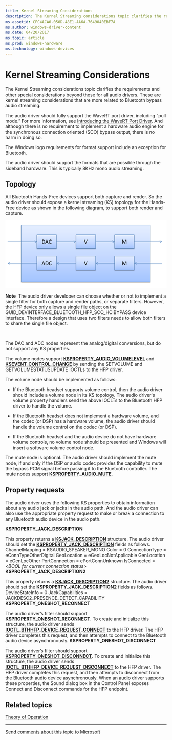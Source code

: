 ```yaml
---
title: Kernel Streaming Considerations
description: The Kernel Streaming considerations topic clarifies the requirements and other special considerations related to Bluetooth bypass audio streaming.
ms.assetid: CFC4ACA0-050D-48E1-AA6A-7649040EBF7A
ms.author: windows-driver-content
ms.date: 04/20/2017
ms.topic: article
ms.prod: windows-hardware
ms.technology: windows-devices
---
```


# Kernel Streaming Considerations


The Kernel Streaming considerations topic clarifies the requirements and other special considerations beyond those for all audio drivers. These are kernel streaming considerations that are more related to Bluetooth bypass audio streaming.

The audio driver should fully support the WaveRT port driver, including “pull mode.” For more information, see [Introducing the WaveRT Port Driver](introducing-the-wavert-port-driver.md). And although there is no requirement to implement a hardware audio engine for the synchronous connection oriented (SCO) bypass output, there is no harm in doing so.

The Windows logo requirements for format support include an exception for Bluetooth.

The audio driver should support the formats that are possible through the sideband hardware. This is typically 8KHz mono audio streaming.

## <span id="Topology"></span><span id="topology"></span><span id="TOPOLOGY"></span>Topology


All Bluetooth Hands-Free devices support both capture and render. So the audio driver should expose a kernel streaming (KS) topology for the Hands-Free device as shown in the following diagram, to support both render and capture.

![diagram showing the ks topology that the audio driver exposes for the hands-free device, to support render and capture.](images/btth-bypass-topology.png)

**Note**  The audio driver developer can choose whether or not to implement a single filter for both capture and render paths, or separate filters. However, the HFP device only allows a single file object on the GUID\_DEVINTERFACE\_BLUETOOTH\_HFP\_SCO\_HCIBYPASS device interface. Therefore a design that uses two filters needs to allow both filters to share the single file object.

 

The DAC and ADC nodes represent the analog/digital conversions, but do not support any KS properties.

The volume nodes support [**KSPROPERTY\_AUDIO\_VOLUMELEVEL**](https://msdn.microsoft.com/library/windows/hardware/ff537309) and [**KSEVENT\_CONTROL\_CHANGE**](https://msdn.microsoft.com/library/windows/hardware/ff537128) by sending the SETVOLUME and GETVOLUMESTATUSUPDATE IOCTLs to the HFP driver.

The volume node should be implemented as follows:

-   If the Bluetooth headset supports volume control, then the audio driver should include a volume node in its KS topology. The audio driver's volume property handlers send the above IOCLTs to the Bluetooth HFP driver to handle the volume.

-   If the Bluetooth headset does not implement a hardware volume, and the codec (or DSP) has a hardware volume, the audio driver should handle the volume control on the codec (or DSP).

-   If the Bluetooth headset and the audio device do not have hardware volume controls, no volume node should be presented and Windows will insert a software volume control node.

The mute node is optional. The audio driver should implement the mute node, if and only if the DSP or audio codec provides the capability to mute the bypass PCM signal before passing it to the Bluetooth controller. The mute nodes support [**KSPROPERTY\_AUDIO\_MUTE**](https://msdn.microsoft.com/library/windows/hardware/ff537293).

## <span id="Property_requests"></span><span id="property_requests"></span><span id="PROPERTY_REQUESTS"></span>Property requests


The audio driver uses the following KS properties to obtain information about any audio jack or jacks in the audio path. And the audio driver can also use the appropriate property request to make or break a connection to any Bluetooth audio device in the audio path.

**KSPROPERTY\_JACK\_DESCRIPTION**

This property returns a [**KSJACK\_DESCRIPTION**](https://msdn.microsoft.com/library/windows/hardware/ff537136) structure. The audio driver should set the [**KSPROPERTY\_JACK\_DESCRIPTION**](https://msdn.microsoft.com/library/windows/hardware/ff537364) fields as follows.
ChannelMapping = KSAUDIO\_SPEAKER\_MONO
Color = 0
ConnectionType = eConnTypeOtherDigital
GeoLocation = eGeoLocNotApplicable
GenLocation = eGenLocOther
PortConnection = ePortConnUnknown
IsConnected = &lt;*BOOL for current connection status*&gt;
**KSPROPERTY\_JACK\_DESCRIPTION2**

This property returns a [**KSJACK\_DESCRIPTION2**](https://msdn.microsoft.com/library/windows/hardware/ff537138) structure. The audio driver should set the [**KSPROPERTY\_JACK\_DESCRIPTION2**](https://msdn.microsoft.com/library/windows/hardware/ff537365) fields as follows.
DeviceStateInfo = 0
JackCapabilities = JACKDESC2\_PRESENCE\_DETECT\_CAPABILITY
**KSPROPERTY\_ONESHOT\_RECONNECT**

The audio driver’s filter should support [**KSPROPERTY\_ONESHOT\_RECONNECT**](https://msdn.microsoft.com/library/windows/hardware/ff537369). To create and initialize this structure, the audio driver sends [**IOCTL\_BTHHFP\_DEVICE\_REQUEST\_CONNECT**](https://msdn.microsoft.com/library/windows/hardware/dn265114) to the HFP driver. The HFP driver completes this request, and then attempts to connect to the Bluetooth audio device asynchronously.
**KSPROPERTY\_ONESHOT\_DISCONNECT**

The audio driver’s filter should support [**KSPROPERTY\_ONESHOT\_DISCONNECT**](https://msdn.microsoft.com/library/windows/hardware/hh706181). To create and initialize this structure, the audio driver sends [**IOCTL\_BTHHFP\_DEVICE\_REQUEST\_DISCONNECT**](https://msdn.microsoft.com/library/windows/hardware/dn265115) to the HFP driver. The HFP driver completes this request, and then attempts to disconnect from the Bluetooth audio device asynchronously.
When an audio driver supports these properties, the Sound dialog box in the Control Panel exposes Connect and Disconnect commands for the HFP endpoint.

## <span id="related_topics"></span>Related topics
[Theory of Operation](theory-of-operation.md)  

--------------------
[Send comments about this topic to Microsoft](mailto:wsddocfb@microsoft.com?subject=Documentation%20feedback%20[audio\audio]:%20Kernel%20Streaming%20Considerations%20%20RELEASE:%20%287/18/2016%29&body=%0A%0APRIVACY%20STATEMENT%0A%0AWe%20use%20your%20feedback%20to%20improve%20the%20documentation.%20We%20don't%20use%20your%20email%20address%20for%20any%20other%20purpose,%20and%20we'll%20remove%20your%20email%20address%20from%20our%20system%20after%20the%20issue%20that%20you're%20reporting%20is%20fixed.%20While%20we're%20working%20to%20fix%20this%20issue,%20we%20might%20send%20you%20an%20email%20message%20to%20ask%20for%20more%20info.%20Later,%20we%20might%20also%20send%20you%20an%20email%20message%20to%20let%20you%20know%20that%20we've%20addressed%20your%20feedback.%0A%0AFor%20more%20info%20about%20Microsoft's%20privacy%20policy,%20see%20http://privacy.microsoft.com/default.aspx. "Send comments about this topic to Microsoft")



